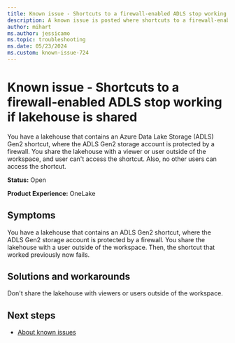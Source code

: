 ```yaml
---
title: Known issue - Shortcuts to a firewall-enabled ADLS stop working if lakehouse is shared
description: A known issue is posted where shortcuts to a firewall-enabled ADLS stop working if lakehouse is shared.
author: mihart
ms.author: jessicamo
ms.topic: troubleshooting  
ms.date: 05/23/2024
ms.custom: known-issue-724
---
```


# Known issue - Shortcuts to a firewall-enabled ADLS stop working if lakehouse is shared

You have a lakehouse that contains an Azure Data Lake Storage (ADLS) Gen2 shortcut, where the ADLS Gen2 storage account is protected by a firewall. You share the lakehouse with a viewer or user outside of the workspace, and user can't access the shortcut. Also, no other users can access the shortcut.

**Status:** Open

**Product Experience:** OneLake

## Symptoms

You have a lakehouse that contains an ADLS Gen2 shortcut, where the ADLS Gen2 storage account is protected by a firewall. You share the lakehouse with a user outside of the workspace. Then, the shortcut that worked previously now fails.

## Solutions and workarounds

Don't share the lakehouse with viewers or users outside of the workspace.

## Next steps

- [About known issues](https://support.fabric.microsoft.com/known-issues)
